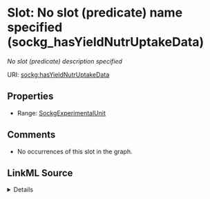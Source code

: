 

# Slot: No slot (predicate) name specified (sockg_hasYieldNutrUptakeData)


_No slot (predicate) description specified_







URI: [sockg:hasYieldNutrUptakeData](https://idir.uta.edu/sockg-ontology/docs/hasYieldNutrUptakeData)



<!-- no inheritance hierarchy -->








## Properties

* Range: [SockgExperimentalUnit](../classes/SockgExperimentalUnit.md)





## Comments

* No occurrences of this slot in the graph.



## LinkML Source

<details>

```yaml
name: sockg_hasYieldNutrUptakeData
description: No slot (predicate) description specified
title: No slot (predicate) name specified
comments:
- No occurrences of this slot in the graph.
from_schema: soc-kg
rank: 1000
domain: sockg_YieldNutrientUptake
slot_uri: sockg:hasYieldNutrUptakeData
alias: sockg_hasYieldNutrUptakeData
range: sockg_ExperimentalUnit

```
</details>